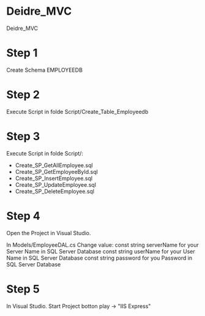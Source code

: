# Deidre_MVC
Deidre_MVC

# Step 1
Create Schema EMPLOYEEDB

# Step 2
Execute Script in folde Script/Create_Table_Employeedb 

# Step 3
Execute Script in folde Script/: 
- Create_SP_GetAllEmployee.sql
- Create_SP_GetEmployeeById.sql
- Create_SP_InsertEmployee.sql
- Create_SP_UpdateEmployee.sql
- Create_SP_DeleteEmployee.sql

# Step 4
Open the Project in Visual Studio.

In Models/EmployeeDAL.cs
Change value:
       const string serverName for your Server Name in SQL Server Database
       const string userName   for your User Name in SQL Server Database
       const string password for you Password in SQL Server Database
       
# Step 5
In Visual Studio.
Start Project botton play -> "IIS Express"
